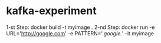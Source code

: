 # kafka-experiment
1-st Step:
docker build -t myimage .
2-nd Step:
docker run -e URL='http://google.com' -e PATTERN='.*google.*' -it myimage
